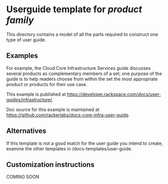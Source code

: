 Userguide template for *product family*
=======================================
This directory contains a model of all the parts required
to construct one type of user guide.

Examples
--------
For example, the Cloud Core Infrastructure Services guide discusses
several products as complementary members of a set;
one purpose of the guide is to help readers
choose from within the set the most appropriate product or products
for their use case.

This example is published at
https://developer.rackspace.com/docs/user-guides/infrastructure/.

Doc source for this example is maintained at
https://github.com/rackerlabs/docs-core-infra-user-guide.

Alternatives
------------
If this template is not a good match for the user guide you intend to create,
examine the other templates in /docs-templates/user-guide.

Customization instructions
--------------------------
COMING SOON
